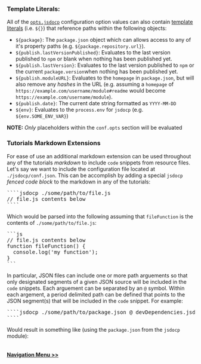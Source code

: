 ### Template Literals:
All of the [`opts.jsdocp`](tutorial-2-conf.html) configuration option values can also contain [template literals](https://developer.mozilla.org/en-US/docs/Web/JavaScript/Reference/Template_literals) (i.e. `${}`) that reference paths within the following objects:
- `${package}`: The `package.json` object which can allows access to any of it's property paths (e.g. `${package.repository.url}`).
- `${publish.lastVersionPublished}`: Evaluates to the last version published to `npm` or blank when nothing has been published yet.
- `${publish.lastVersion}`: Evaluates to the last version published to `npm` or the current `package.version`when nothing has been published yet.
- `${publish.moduleURL}`: Evaluates to the `homepage` in `package.json`, but will also remove any _hashes_ in the URL (e.g. assuming a `homepage` of `https://example.com/username/module#readme` would become `https://example.com/username/module`).
- `${publish.date}`: The current date string formatted as `YYYY-MM-DD`
- `${env}`: Evaluates to the `process.env` for `jsdocp` (e.g. `${env.SOME_ENV_VAR}`)

__NOTE:__ _Only_ placeholders within the `conf.opts` section will be evaluated

### Tutorials Markdown Extensions
For ease of use an additional markdown extension can be used throughout any of the tutorials _markdown_ to include `code` snippets from resource files. Let's say we want to include the configuration file located at `./jsdocp/conf.json`. This can be accomplish by adding a special `jsdocp` _fenced code block_ to the markdown in any of the tutorials:
<pre>
````jsdocp ./some/path/to/file.js
// file.js contents below
````
</pre>
Which would be parsed into the following assuming that `fileFunction` is the contents of `./some/path/to/file.js`:
<pre>
```js
// file.js contents below
function fileFunction() {
  console.log('my function');
}
```
</pre>

In particular, JSON files can include one or more path arguements so that only designated segments of a given JSON source will be included in the `code` snippets. Each arguement can be separated by an `@` symbol. Within each argement, a period delimited path can be defined that points to the JSON segment(s) that will be included in the `code` snippet. For example:

<pre>
````jsdocp ./some/path/to/package.json @ devDependencies.jsdoc @ repository.url @ bugs.nonExistentProperty
````
</pre>

Would result in something like (using the `package.json` from the  `jsdocp` module):

```jsdocp ./package.json @ devDependencies.jsdoc @ repository.url @ bugs.nonExistentProperty
```

#### [Navigation Menu >>](tutorial-4-navs.html)